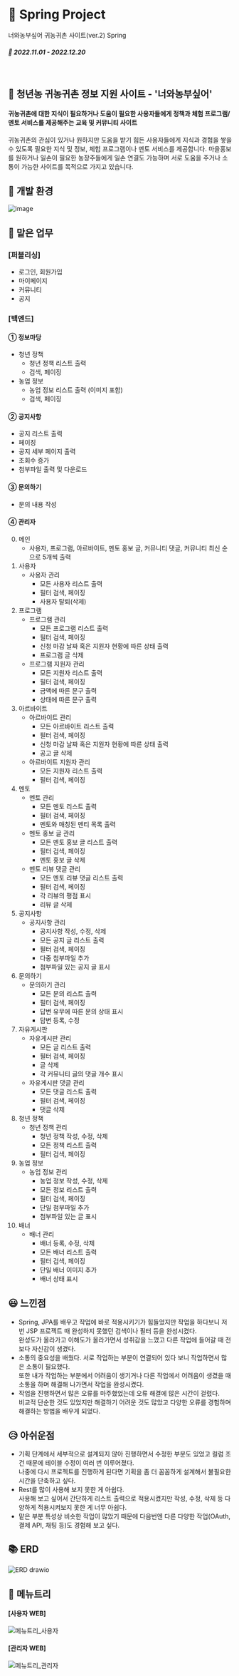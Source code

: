 # 🌾 Spring Project
너와농부싶어 귀농귀촌 사이트(ver.2) Spring
##### 📆 2022.11.01 - 2022.12.20
<br>

## 📢 청년농 귀농귀촌 정보 지원 사이트 - '너와농부싶어'
#### 귀농귀촌에 대한 지식이 필요하거나 도움이 필요한 사용자들에게 정책과 체험 프로그램/멘토 서비스를 제공해주는 교육 및 커뮤니티 사이트
귀농귀촌의 관심이 있거나 원하지만 도움을 받기 힘든 사용자들에게 지식과 경험을 쌓을 수 있도록 필요한 지식 및 정보, 체험 프로그램이나 멘토 서비스를 제공합니다.
마을홍보를 원하거나 일손이 필요한 농장주들에게 일손 연결도 가능하며 서로 도움을 주거나 소통이 가능한 사이트를 목적으로 가지고 있습니다.

## 🔧 개발 환경
![image](https://user-images.githubusercontent.com/109490411/210180788-c149ad45-52c8-4988-8171-9aca287ddf55.png)


## 📌 맡은 업무
### [퍼블리싱]
- 로그인, 회원가입
- 마이페이지
- 커뮤니티
- 공지

### [백엔드]
#### ① 정보마당
- 청년 정책
    - 청년 정책 리스트 출력
    - 검색, 페이징
- 농업 정보
    - 농업 정보 리스트 출력 (이미지 포함)
    - 검색, 페이징
    
#### ② 공지사항
  - 공지 리스트 출력
  - 페이징
  - 공지 세부 페이지 출력
  - 조회수 증가
  - 첨부파일 출력 및 다운로드

#### ③ 문의하기
  - 문의 내용 작성

#### ④ 관리자
0. 메인
    - 사용자, 프로그램, 아르바이트, 멘토 홍보 글, 커뮤니티 댓글, 커뮤니티 최신 순으로 5개씩 출력
1. 사용자
    - 사용자 관리
      - 모든 사용자 리스트 출력
      - 필터 검색, 페이징
      - 사용자 탈퇴(삭제)
2. 프로그램
    - 프로그램 관리
      - 모든 프로그램 리스트 출력
      - 필터 검색, 페이징
      - 신청 마감 날짜 혹은 지원자 현황에 따른 상태 출력
      - 프로그램 글 삭제
    - 프로그램 지원자 관리
      - 모든 지원자 리스트 출력
      - 필터 검색, 페이징
      - 금액에 따른 문구 출력
      - 상태에 따른 문구 출력
3. 아르바이트
    - 아르바이트 관리
      - 모든 아르바이트 리스트 출력
      - 필터 검색, 페이징
      - 신청 마감 날짜 혹은 지원자 현황에 따른 상태 출력
      - 공고 글 삭제
    - 아르바이트 지원자 관리
      - 모든 지원자 리스트 출력
      - 필터 검색, 페이징
 4. 멘토
    - 멘토 관리
      - 모든 멘토 리스트 출력
      - 필터 검색, 페이징
      - 멘토와 매칭된 멘티 목록 출력
    - 멘토 홍보 글 관리
      - 모든 멘토 홍보 글 리스트 출력
      - 필터 검색, 페이징
      - 멘토 홍보 글 삭제
    - 멘토 리뷰 댓글 관리
      - 모든 멘토 리뷰 댓글 리스트 출력
      - 필터 검색, 페이징
      - 각 리뷰의 평점 표시
      - 리뷰 글 삭제
 5. 공지사항
    - 공지사항 관리
      - 공지사항 작성, 수정, 삭제
      - 모든 공지 글 리스트 출력
      - 필터 검색, 페이징
      - 다중 첨부파일 추가
      - 첨부파일 있는 공지 글 표시
 6. 문의하기
    - 문의하기 관리
      - 모든 문의 리스트 출력
      - 필터 검색, 페이징
      - 답변 유무에 따른 문의 상태 표시
      - 답변 등록, 수정
 7. 자유게시판
    - 자유게시판 관리
      - 모든 글 리스트 출력
      - 필터 검색, 페이징
      - 글 삭제
      - 각 커뮤니티 글의 댓글 개수 표시
    - 자유게시판 댓글 관리
      - 모든 댓글 리스트 출력
      - 필터 검색, 페이징
      - 댓글 삭제
 8. 청년 정책
    - 청년 정책 관리
      - 청년 정책 작성, 수정, 삭제
      - 모든 정책 리스트 출력
      - 필터 검색, 페이징
 9. 농업 정보
    - 농업 정보 관리
      - 농업 정보 작성, 수정, 삭제
      - 모든 정보 리스트 출력
      - 필터 검색, 페이징
      - 단일 첨부파일 추가
      - 첨부파일 있는 글 표시
 9. 배너
    - 배너 관리
      - 배너 등록, 수정, 삭제
      - 모든 배너 리스트 출력
      - 필터 검색, 페이징
      - 단일 배너 이미지 추가
      - 배너 상태 표시
  

## 😃 느낀점
- Spring, JPA를 배우고 작업에 바로 적용시키기가 힘들었지만 작업을 하다보니 저번 JSP 프로젝트 때 완성하지 못했던 검색이나 필터 등을 완성시켰다.<br>
완성도가 올라가고 이해도가 올라가면서 성취감을 느꼈고 다른 작업에 들어갈 때 전보다 자신감이 생겼다.
- 소통의 중요성을 배웠다.
서로 작업하는 부분이 연결되어 있다 보니 작업하면서 많은 소통이 필요했다.<br>
또한 내가 작업하는 부분에서 어려움이 생기거나 다른 작업에서 어려움이 생겼을 때 소통을 하며 해결해 나가면서 작업을 완성시켰다.
- 작업을 진행하면서 많은 오류를 마주했었는데 오류 해결에 많은 시간이 걸렸다.<br>
비교적 단순한 것도 있었지만 해결하기 어려운 것도 많았고 다양한 오류를 경험하며 해결하는 방법을 배우게 되었다.

## 😥 아쉬운점
- 기획 단계에서 세부적으로 설계되지 않아 진행하면서 수정한 부분도 있었고 컬럼 조건 때문에 테이블 수정이 여러 번 이루어졌다.<br>
나중에 다시 프로젝트를 진행하게 된다면 기획을 좀 더 꼼꼼하게 설계해서 불필요한 시간을 단축하고 싶다.<br>
- Rest를 많이 사용해 보지 못한 게 아쉽다.<br>
사용해 보고 싶어서 간단하게 리스트 출력으로 적용시켰지만 작성, 수정, 삭제 등 다양하게 적용시켜보지 못한 게 너무 아쉽다.
- 맡은 부분 특성상 비슷한 작업이 많았기 때문에 다음번엔 다른 다양한 작업(OAuth, 결제 API, 채팅 등)도 경험해 보고 싶다.


## 📚 ERD
![ERD drawio](https://user-images.githubusercontent.com/109490411/210175125-f1092cfd-668b-497a-87f3-bd1bf1dd389f.png)

## 👀 메뉴트리
#### [사용자 WEB]
![메뉴트리_사용자](https://user-images.githubusercontent.com/109490411/210175457-2cb281cf-0ca6-4171-b2be-db97c293c005.png)


#### [관리자 WEB]
![메뉴트리_관리자](https://user-images.githubusercontent.com/109490411/210175458-66f19f8f-0cb2-41fc-b57c-a7c37bf434a1.png)

